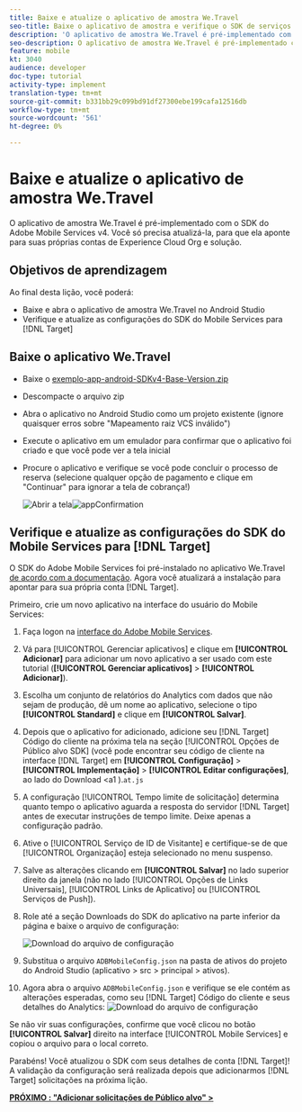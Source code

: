 ```yaml
---
title: Baixe e atualize o aplicativo de amostra We.Travel
seo-title: Baixe o aplicativo de amostra e verifique o SDK de serviços móveis
description: 'O aplicativo de amostra We.Travel é pré-implementado com o SDK do Adobe Mobile Services v4. Você só precisa atualizá-la para que ela aponte para suas próprias contas de Experience Cloud Org e solução.   '
seo-description: O aplicativo de amostra We.Travel é pré-implementado com o SDK do Adobe Mobile Services v4. Você só precisa atualizá-la para que ela aponte para suas próprias contas de Experience Cloud Org e solução.
feature: mobile
kt: 3040
audience: developer
doc-type: tutorial
activity-type: implement
translation-type: tm+mt
source-git-commit: b331bb29c099bd91df27300ebe199cafa12516db
workflow-type: tm+mt
source-wordcount: '561'
ht-degree: 0%

---
```



# Baixe e atualize o aplicativo de amostra We.Travel

O aplicativo de amostra We.Travel é pré-implementado com o SDK do Adobe Mobile Services v4. Você só precisa atualizá-la, para que ela aponte para suas próprias contas de Experience Cloud Org e solução.

## Objetivos de aprendizagem

Ao final desta lição, você poderá:

* Baixe e abra o aplicativo de amostra We.Travel no Android Studio
* Verifique e atualize as configurações do SDK do Mobile Services para [!DNL Target]

## Baixe o aplicativo We.Travel

* Baixe o [exemplo-app-android-SDKv4-Base-Version.zip](assets/sample-app-android-SDKv4-Base-Version.zip)
* Descompacte o arquivo zip
* Abra o aplicativo no Android Studio como um projeto existente (ignore quaisquer erros sobre &quot;Mapeamento raiz VCS inválido&quot;)
* Execute o aplicativo em um emulador para confirmar que o aplicativo foi criado e que você pode ver a tela inicial
* Procure o aplicativo e verifique se você pode concluir o processo de reserva (selecione qualquer opção de pagamento e clique em &quot;Continuar&quot; para ignorar a tela de cobrança!)

   ![Abrir a tela ](assets/wetravel_homeScreen.png)![appConfirmation](assets/wetravel_confirmationScreen.png)

## Verifique e atualize as configurações do SDK do Mobile Services para [!DNL Target]

O SDK do Adobe Mobile Services foi pré-instalado no aplicativo We.Travel [de acordo com a documentação](https://docs.adobe.com/content/help/en/mobile-services/android/getting-started-android/requirements.html). Agora você atualizará a instalação para apontar para sua própria conta [!DNL Target].

Primeiro, crie um novo aplicativo na interface do usuário do Mobile Services:

1. Faça logon na [interface do Adobe Mobile Services](https://mobilemarketing.adobe.com).
1. Vá para [!UICONTROL Gerenciar aplicativos] e clique em **[!UICONTROL Adicionar]** para adicionar um novo aplicativo a ser usado com este tutorial (**[!UICONTROL Gerenciar aplicativos]** > **[!UICONTROL Adicionar]**).
1. Escolha um conjunto de relatórios do Analytics com dados que não sejam de produção, dê um nome ao aplicativo, selecione o tipo **[!UICONTROL Standard]** e clique em **[!UICONTROL Salvar]**.
1. Depois que o aplicativo for adicionado, adicione seu [!DNL Target] Código do cliente na próxima tela na seção [!UICONTROL Opções de Público alvo SDK] (você pode encontrar seu código de cliente na interface [!DNL Target] em **[!UICONTROL Configuração]** > **[!UICONTROL Implementação]** > **[!UICONTROL Editar configurações]**, ao lado do Download &lt;a1 ).`at.js`
1. A configuração [!UICONTROL Tempo limite de solicitação] determina quanto tempo o aplicativo aguarda a resposta do servidor [!DNL Target] antes de executar instruções de tempo limite. Deixe apenas a configuração padrão.
1. Ative o [!UICONTROL Serviço de ID de Visitante] e certifique-se de que [!UICONTROL Organização] esteja selecionado no menu suspenso.
1. Salve as alterações clicando em **[!UICONTROL Salvar]** no lado superior direito da janela (não no lado [!UICONTROL Opções de Links Universais], [!UICONTROL Links de Aplicativo] ou [!UICONTROL Serviços de Push]).
1. Role até a seção Downloads do SDK do aplicativo na parte inferior da página e baixe o arquivo de configuração:

   ![Download do arquivo de configuração](assets/config_file.jpg)

1. Substitua o arquivo `ADBMobileConfig.json` na pasta de ativos do projeto do Android Studio (aplicativo > src > principal > ativos).

1. Agora abra o arquivo `ADBMobileConfig.json` e verifique se ele contém as alterações esperadas, como seu [!DNL Target] Código do cliente e seus detalhes do Analytics:
   ![Download do arquivo de configuração](assets/client_code.jpg)

Se não vir suas configurações, confirme que você clicou no botão **[!UICONTROL Salvar]** direito na interface [!UICONTROL Mobile Services] e copiou o arquivo para o local correto.

Parabéns! Você atualizou o SDK com seus detalhes de conta [!DNL Target]! A validação da configuração será realizada depois que adicionarmos [!DNL Target] solicitações na próxima lição.

**[PRÓXIMO : &quot;Adicionar solicitações de Público alvo&quot; >](add-requests.md)**
